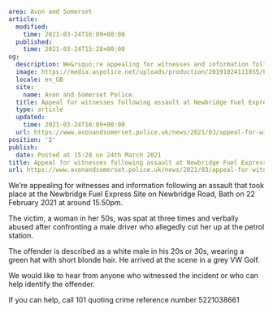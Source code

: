 ```yaml
area: Avon and Somerset
article:
  modified:
    time: 2021-03-24T16:09+00:00
  published:
    time: 2021-03-24T15:28+00:00
og:
  description: We&rsquo;re appealing for witnesses and information following an assault that took place at the Newbridge Fuel Express Site on Newbridge Road, Bath on 22 February 2021 at around 15.50pm. The victim&#8230;
  image: https://media.aspolice.net/uploads/production/20191024111855/Police-appeal-officer.jpg
  locale: en_GB
  site:
    name: Avon and Somerset Police
  title: Appeal for witnesses following assault at Newbridge Fuel Express Site in Bath | Avon and Somerset Police
  type: article
  updated:
    time: 2021-03-24T16:09+00:00
  url: https://www.avonandsomerset.police.uk/news/2021/03/appeal-for-witnesses-following-assault-at-newbridge-fuel-express-site-in-bath/
position: '2'
publish:
  date: Posted at 15:28 on 24th March 2021
title: Appeal for witnesses following assault at Newbridge Fuel Express Site in Bath | Avon and Somerset Police
url: https://www.avonandsomerset.police.uk/news/2021/03/appeal-for-witnesses-following-assault-at-newbridge-fuel-express-site-in-bath/
```

We’re appealing for witnesses and information following an assault that took place at the Newbridge Fuel Express Site on Newbridge Road, Bath on 22 February 2021 at around 15.50pm.

The victim, a woman in her 50s, was spat at three times and verbally abused after confronting a male driver who allegedly cut her up at the petrol station.

The offender is described as a white male in his 20s or 30s, wearing a green hat with short blonde hair. He arrived at the scene in a grey VW Golf.

We would like to hear from anyone who witnessed the incident or who can help identify the offender.

If you can help, call 101 quoting crime reference number 5221038661
